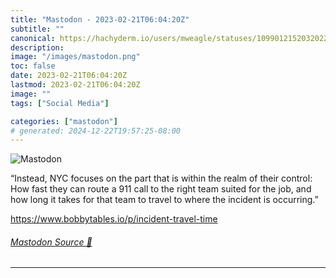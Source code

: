 ```yaml
---
title: "Mastodon - 2023-02-21T06:04:20Z"
subtitle: ""
canonical: https://hachyderm.io/users/mweagle/statuses/109901215203202279
description:
image: "/images/mastodon.png"
toc: false
date: 2023-02-21T06:04:20Z
lastmod: 2023-02-21T06:04:20Z
image: ""
tags: ["Social Media"]

categories: ["mastodon"]
# generated: 2024-12-22T19:57:25-08:00
---
```

![Mastodon](/images/mastodon.png)

<p>“Instead, NYC focuses on the part that is within the realm of their control: How fast they can route a 911 call to the right team suited for the job, and how long it takes for that team to travel to where the incident is occurring.”</p><p><a href="https://www.bobbytables.io/p/incident-travel-time" target="_blank" rel="nofollow noopener noreferrer" translate="no"><span class="invisible">https://www.</span><span class="ellipsis">bobbytables.io/p/incident-trav</span><span class="invisible">el-time</span></a></p>


###### [Mastodon Source 🐘](https://hachyderm.io/@mweagle/109901215203202279)

___
